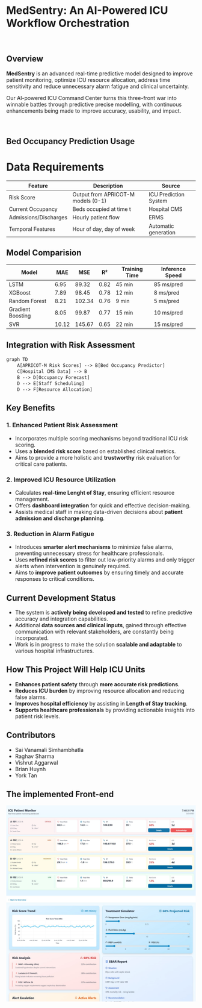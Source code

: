 # MedSentry: An AI-Powered ICU Workflow Orchestration
<br>

## Overview
**MedSentry** is an advanced real-time predictive model designed to improve patient monitoring, optimize ICU resource allocation, address time sensitivity and reduce unnecessary alarm fatigue and clinical uncertainty. 

Our AI-powered ICU Command Center turns this three-front war into winnable battles through predictive precise modelling, with continuous enhancements being made to improve accuracy, usability, and impact.

<br>

## Bed Occupancy Prediction Usage
# Data Requirements


| Feature               | Description                           | Source                  |
|-----------------------|---------------------------------------|-------------------------|
| Risk Score            | Output from APRICOT-M models (0-1)    | ICU Prediction System   |
| Current Occupancy     | Beds occupied at time t              | Hospital CMS            |
| Admissions/Discharges | Hourly patient flow                  | ERMS                    |
| Temporal Features     | Hour of day, day of week             | Automatic generation    |

## Model Comparision

| Model              | MAE   | MSE   | R²    | Training Time | Inference Speed |
|--------------------|-------|-------|-------|---------------|------------------|
| LSTM               | 6.95  | 89.32 | 0.82  | 45 min        | 85 ms/pred       |
| XGBoost            | 7.89  | 98.45 | 0.78  | 12 min        | 8 ms/pred        |
| Random Forest      | 8.21  | 102.34| 0.76  | 9 min         | 5 ms/pred        |
| Gradient Boosting  | 8.05  | 99.87 | 0.77  | 15 min        | 10 ms/pred       |
| SVR                | 10.12 | 145.67| 0.65  | 22 min        | 15 ms/pred       |

## Integration with Risk Assessment

```mermaid
graph TD
    A[APRICOT-M Risk Scores] --> B[Bed Occupancy Predictor]
    C[Hospital CMS Data] --> B
    B --> D[Occupancy Forecast]
    D --> E[Staff Scheduling]
    D --> F[Resource Allocation]
```

## Key Benefits

### 1. **Enhanced Patient Risk Assessment**
- Incorporates multiple scoring mechanisms beyond traditional ICU risk scoring.
- Uses a **blended risk score** based on established clinical metrics.
- Aims to provide a more holistic and **trustworthy** risk evaluation for critical care patients.

### 2. **Improved ICU Resource Utilization**
- Calculates **real-time Lenght of Stay**, ensuring efficient resource management.
- Offers **dashboard integration** for quick and effective decision-making.
- Assists medical staff in making data-driven decisions about **patient admission and discharge planning**.

### 3. **Reduction in Alarm Fatigue**
- Introduces **smarter alert mechanisms** to minimize false alarms, preventing unnecessary stress for healthcare professionals.
- Uses **refined risk scores** to filter out low-priority alarms and only trigger alerts when intervention is genuinely required.
- Aims to **improve patient outcomes** by ensuring timely and accurate responses to critical conditions.

## Current Development Status
- The system is **actively being developed and tested** to refine predictive accuracy and integration capabilities.
- Additional **data sources and clinical inputs**, gained through effective communication with relevant stakeholders, are constantly being incorporated.
- Work is in progress to make the solution **scalable and adaptable** to various hospital infrastructures.

## How This Project Will Help ICU Units
- **Enhances patient safety** through **more accurate risk predictions**.
- **Reduces ICU burden** by improving resource allocation and reducing false alarms.
- **Improves hospital efficiency** by assisting in **Length of Stay tracking**.
- **Supports healthcare professionals** by providing actionable insights into patient risk levels.

## Contributors
- Sai Vanamali Simhambhatla 
- Raghav Sharma 
- Vishrut Aggarwal
- Brian Huynh
- York Tan

## The implemented Front-end 


![Front End](image.png)
![Front End-2](image-1.png)
